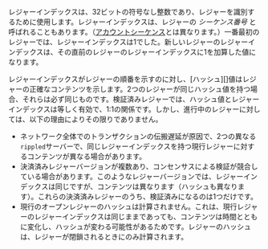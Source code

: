 レジャーインデックスは、32ビットの符号なし整数であり、レジャーを識別するために使用します。レジャーインデックスは、レジャーの _シーケンス番号_ と呼ばれることもあります。（[アカウントシーケンス](../../references/protocol/data-types/basic-data-types.md#アカウントシーケンス)とは異なります。）一番最初のレジャーでは、レジャーインデックスは1でした。新しいレジャーのレジャーインデックスは、その直前のレジャーのレジャーインデックスに1を加算した値になります。

レジャーインデックスがレジャーの順番を示すのに対し、[ハッシュ][]値はレジャーの正確なコンテンツを示します。2つのレジャーが同じハッシュ値を持つ場合、それらは必ず同じものです。検証済みレジャーでは、ハッシュ値とレジャーインデックスは等しく有効で、1:1の関係です。しかし、進行中のレジャーに対しては、以下の理由によりその限りでありません。

* ネットワーク全体でのトランザクションの伝搬遅延が原因で、2つの異なる`rippled`サーバーで、同じレジャーインデックスを持つ現行レジャーに対するコンテンツが異なる場合があります。
* 決済済みレジャーバージョンが複数あり、コンセンサスによる検証が競合している場合があります。このようなレジャーバージョンでは、レジャーインデックスは同じですが、コンテンツは異なります（ハッシュも異なります）。これらの決済済みレジャーのうち、検証済みになるのは1つだけです。
* 現行のオープンレジャーのハッシュは計算されません。これは、現行レジャーのレジャーインデックスは同じままであっても、コンテンツは時間とともに変化し、ハッシュが変わる可能性があるためです。レジャーのハッシュは、レジャーが閉鎖されるときにのみ計算されます。
